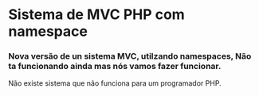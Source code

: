 # Sistema de MVC PHP com namespace 
### Nova versão de un sistema MVC, utilzando namespaces, Não ta funcionando ainda mas nós vamos fazer funcionar.
Não existe sistema que não funciona para um programador PHP.
